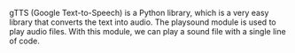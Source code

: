 gTTS (Google Text-to-Speech) is a Python library, which is a very easy library that converts the text into audio. The playsound module is used to play audio files. With this module, we can play a sound file with a single line of code.

